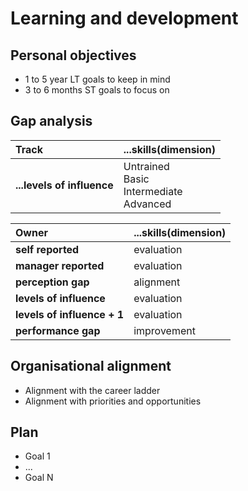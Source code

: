 # Learning and development

## Personal objectives
- 1 to 5 year LT goals to keep in mind
- 3 to 6 months ST goals to focus on

## Gap analysis
| **Track**                  | ...skills(dimension)                                     |
|:---------------------------|----------------------------------------------------------|
| **...levels of influence** | Untrained <br> Basic <br> Intermediate <br> Advanced |

| **Owner**                   | ...skills(dimension) |
|:----------------------------|----------------------|
| **self reported**           | evaluation           |
| **manager reported**        | evaluation           |
| **perception gap**          | alignment            |
| **levels of influence**     | evaluation           |
| **levels of influence + 1** | evaluation           |
| **performance gap**         | improvement          |

## Organisational alignment
- Alignment with the career ladder
- Alignment with priorities and opportunities

## Plan
- Goal 1
- ...
- Goal N